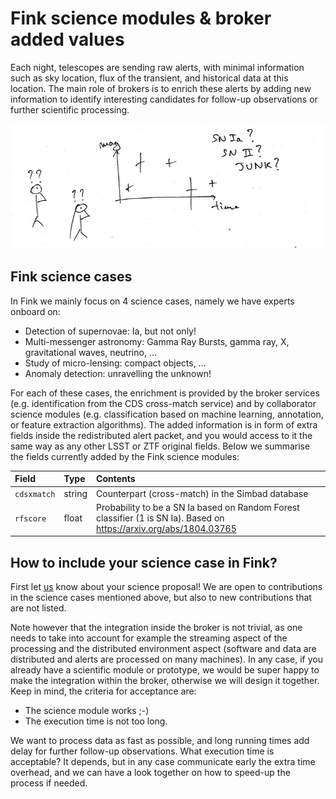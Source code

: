 # Fink science modules & broker added values

Each night, telescopes are sending raw alerts, with minimal information such as sky location, flux of the transient, and historical data at this location. The main role of brokers is to enrich these alerts by adding new information to identify interesting candidates for follow-up observations or further scientific processing.

![jpg](../_static/1/who_s_who.jpg)


## Fink science cases

In Fink we mainly focus on 4 science cases, namely we have experts onboard on:

* Detection of supernovae: Ia, but not only!
* Multi-messenger astronomy: Gamma Ray Bursts, gamma ray, X, gravitational waves, neutrino, ...
* Study of micro-lensing: compact objects, ...
* Anomaly detection: unravelling the unknown!

For each of these cases, the enrichment is provided by the broker services (e.g. identification from the CDS cross-match service) and by collaborator science modules (e.g. classification based on machine learning, annotation, or feature extraction algorithms). The added information is in form of extra fields inside the redistributed alert packet, and you would access to it the same way as any other LSST or ZTF original fields. Below we summarise the fields currently added by the Fink science modules:


| Field | Type | Contents |
|:--------|:-------|:--------|
| `cdsxmatch` | string | Counterpart (cross-match) in the Simbad database |
| `rfscore` | float | Probability to be a SN Ia based on Random Forest classifier (1 is SN Ia). Based on https://arxiv.org/abs/1804.03765 |

## How to include your science case in Fink?

First let [us](mailto:peloton@lal.in2p3.fr,emilleishida@gmail.com,anais.moller@clermont.in2p3.fr) know about your science proposal! We are open to contributions in the science cases mentioned above, but also to new contributions that are not listed.

Note however that the integration inside the broker is not trivial, as one needs to take into account for example the streaming aspect of the processing and the distributed environment aspect (software and data are distributed and alerts are processed on many machines). In any case, if you already have a scientific module or prototype, we would be super happy to make the integration within the broker, otherwise we will design it together. Keep in mind, the criteria for acceptance are:

* The science module works ;-)
* The execution time is not too long.

We want to process data as fast as possible, and long running times add delay for further follow-up observations. What execution time is acceptable? It depends, but in any case communicate early the extra time overhead, and we can have a look together on how to speed-up the process if needed.
